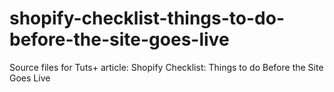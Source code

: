 # shopify-checklist-things-to-do-before-the-site-goes-live
Source files for Tuts+ article: Shopify Checklist: Things to do Before the Site Goes Live
